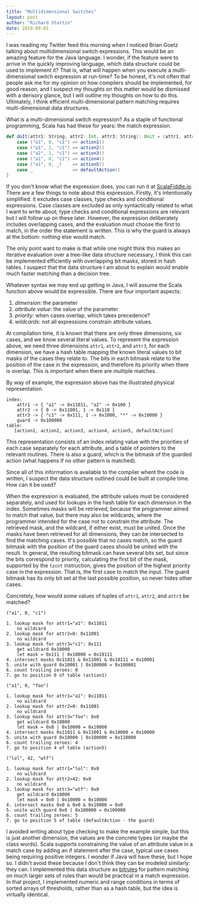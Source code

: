 ```yaml
---
title: "Multidimensional Switches"
layout: post
author: "Richard Startin"
date: 2019-09-01
---
```


I was reading my Twitter feed this morning when I noticed Brian Goetz talking about multidimensional switch expressions.
This would be an amazing feature for the Java language. I wonder, if the feature were to arrive in the quickly improving language, which data structure could be used to implement it?
That is, what will happen when you execute a multi-dimensional switch expression at run-time?
To be honest, it's not often that people ask me for my opinion on how compilers should be implemented, for good reason, and I suspect my thoughts on this matter would be dismissed with a derisory glance, but I will outline my thoughts on how to do this.
Ultimately, I think efficient multi-dimensional pattern matching requires multi-dimensional data structures.

What is a multi-dimensional switch expression? As a staple of functional programming, Scala has had these for years: the match expression.

```scala
def doIt(attr1: String, attr2: Int, attr3: String): Unit = (attr1, attr2, attr3) match {
    case ("a1", 0, "c1") => action1()
    case ("a1", 1, "c1") => action2()
    case ("a2", 1, "c1") => action3()
    case ("a1", 0, "c2") => action4()
    case ("a1", 0, _)    => action5()
    case _               => defaultAction()
}
```

If you don't know what the expression does, you can run it at [ScalaFiddle.io](https://scalafiddle.io/sf/kUArgNL/1).
There are a few things to note about this expression.
Firstly, it's intentionally simplified: it excludes case classes, type checks and conditional expressions.
Case classes are excluded as only syntactically related to what I want to write about; type checks and conditional expressions are relevant but I will follow up on these later.
However, the expression deliberately includes overlapping cases, and the evaluation must choose the first to match, in the order the statement is written.
This is why the guard is always at the bottom: nothing else would match.

The only point want to make is that while one might think this makes an iterative evaluation over a tree-like data structure necessary, I think this can be implemented efficiently with overlapping bit masks, stored in hash tables.
I suspect that the data structure I am about to explain would enable much faster matching than a decision tree.

Whatever syntax we may end up getting in Java, I will assume the Scala function above would be expressible.
There are four important aspects:
 1. _dimension_: the parameter
 2. _attribute value_: the value of the parameter
 3. _priority_: when cases overlap, which takes precedence?
 4. _wildcards_: not all expressions constrain attribute values.

 At compilation time, it is known that there are only three dimensions, six cases, and we know several literal values.
 To represent the expression above, we need three dimensions `attr1`, `attr2`, and `attr3`, for each dimension, we have a hash table mapping the known literal values to bit masks of the cases they relate to.
 The bits in each bitmask relate to the position of the case in the expression, and therefore its priority when there is overlap.
 This is important when there are multiple matches.

 By way of example, the expression above has the illustrated physical representation.

 ```
 index:
     attr1 -> { "a1" -> 0x11011, "a2" -> 0x100 }
     attr2 -> { 0 -> 0x11001, 1 -> 0x110 }
     attr3 -> { "c1" -> 0x111, 1 -> 0x1000, "*" -> 0x10000 }
     guard -> 0x100000
 table:
    [action1, action2, action3, action4, action5, defaultAction]

 ```

This representation consists of an index relating value with the priorities of each case separately for each attribute, and a table of pointers to the relevant routines.
There is also a guard, which is the bitmask of the guarded action (what happens if no other pattern is matched).

Since all of this information is available to the compiler whent the code is written, I suspect the data structure outlined could be built at compile time.
How can it be used?

When the expression is evaluated, the attribute values must be considered separately, and used for lookups in the hash table for each dimension in the index.
Sometimes masks will be retrieved, because the programmer aimed to match that value, but there may also be wildcards, where the programmer intended for the case not to constrain the attribute.
The retrieved mask, and the wildcard, if either exist, must be united.
Once the masks have been retrieved for all dimensions, they can be intersected to find the matching cases.
It's possible that no cases match, so the guard bitmask with the position of the guard cases should be united with the result.
In general, the resulting bitmask can have several bits set, but since the bits correspond to priority, calculating the first bit of the mask, supported by the `tzcnt` instruction, gives the position of the highest priority case in the expression.
That is, the first case to match the input.
The guard bitmask has its only bit set at the last possible position, so never hides other cases.

Concretely, how would some values of tuples of `attr1`, `attr2`, and `attr3` be matched?

```
("a1", 0, "c1")

1. lookup mask for attr1="a1": 0x11011
    no wildcard
2. lookup mask for attr2=0: 0x11001
    no wildcard
3. lookup mask for attr3="c1": 0x111
    get wildcard 0x10000
    let mask = 0x111 | 0x10000 = 0x10111
4. intersect masks 0x11011 & 0x11001 & 0x10111 = 0x10001
5. unite with guard 0x10001 | 0x100000 = 0x100001
6. count trailing zeroes: 0
7. go to position 0 of table (action1)

("a1", 0, "foo")

1. lookup mask for attr1="a1": 0x11011
    no wildcard
2. lookup mask for attr2=0: 0x11001
    no wildcard
3. lookup mask for attr3="foo": 0x0
    get wildcard 0x10000
    let mask = 0x0 | 0x10000 = 0x10000
4. intersect masks 0x11011 & 0x11001 & 0x10000 = 0x10000
5. unite with guard 0x10000 | 0x100000 = 0x110000
6. count trailing zeroes: 4
7. go to position 4 of table (action5)

("lol", 42, "wtf")

1. lookup mask for attr1="lol": 0x0
    no wildcard
2. lookup mask for attr2=42: 0x0
    no wildcard
3. lookup mask for attr3="wtf": 0x0
    get wildcard 0x10000
    let mask = 0x0 | 0x10000 = 0x10000
4. intersect masks 0x0 & 0x0 & 0x10000 = 0x0
5. unite with guard 0x0 | 0x100000 = 0x100000
6. count trailing zeroes: 5
7. go to position 5 of table (defaultAction - the guard)
```

I avoided writing about type checking to make the example simple, but this is just another dimension, the values are the concrete types (or maybe the class words).
Scala supports constraining the value of an attribute value in a match case by adding an if statement after the case, typical use cases being requiring positive integers.
I wonder if Java will have these, but I hope so. I didn't avoid these because I don't think they can be modeled similarly: they can.
I implemented this data structure as [bitrules](https://github.com/richardstartin/bitrules) for pattern matching on much larger sets of rules than would be practical in a match expression.
In that project, I implemented numeric and range conditions in terms of sorted arrays of thresholds, rather than as a hash table, but the idea is virtually identical.
